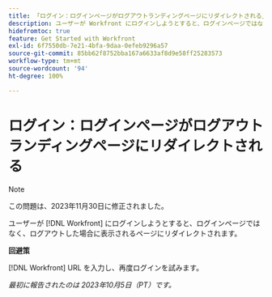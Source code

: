 ```yaml
---
title: 「ログイン：ログインページがログアウトランディングページにリダイレクトされる」
description: ユーザーが Workfront にログインしようとすると、ログインページではなく、ログアウトした場合に表示されるページにリダイレクトされます。
hidefromtoc: true
feature: Get Started with Workfront
exl-id: 6f7550db-7e21-4bfa-9daa-0efeb9296a57
source-git-commit: 85bb62f8752bba167a6633af8d9e58ff25283573
workflow-type: tm+mt
source-wordcount: '94'
ht-degree: 100%

---
```


# ログイン：ログインページがログアウトランディングページにリダイレクトされる

>[!NOTE]
>
>この問題は、2023年11月30日に修正されました。

ユーザーが [!DNL Workfront] にログインしようとすると、ログインページではなく、ログアウトした場合に表示されるページにリダイレクトされます。

**回避策**

[!DNL Workfront] URL を入力し、再度ログインを試みます。

_最初に報告されたのは 2023年10月5日（PT）です。_

